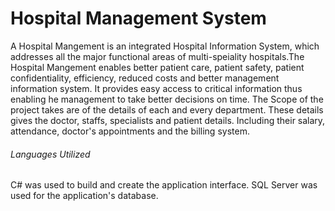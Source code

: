 # Hospital Management System

A Hospital Mangement is an integrated Hospital Information System, which addresses all the major functional areas of multi-speiality hospitals.The Hospital Mangement enables better patient care, patient safety, patient confidentiality, efficiency, reduced costs and better management information system. It provides easy access to critical information thus enabling he management to take better decisions on time. The Scope of the project takes are of the details of each and every department. These details gives the doctor, staffs, specialists and patient details. Including their salary, attendance, doctor's appointments and the billing system.
<br>
###### Languages Utilized

C# was used to build and create the application interface. SQL Server was used for the application's database.